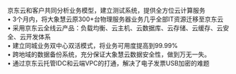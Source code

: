 京东云和客户共同分析业务模型，建立测试系统，提供全方位云计算服务
<br/>
•	3个月内，将大象慧云原300+台物理服务器业务几乎全部IT资源迁移至京东云
<br/>
•	采用京东云全线云产品：负载均衡、云主机、云数据库、云存储、云缓存、云安全、云开发体系
<br/>
•	建立同城业务双中心双活模式，将业务可用度提高到99.99%
<br/>
•	跨地域的数据备份系统，充分保证大象慧云数据安全性，做到万无一失。
<br/>
•	通过京东云托管IDC和云端VPC的打通，解决了电子发票USB加密的难题